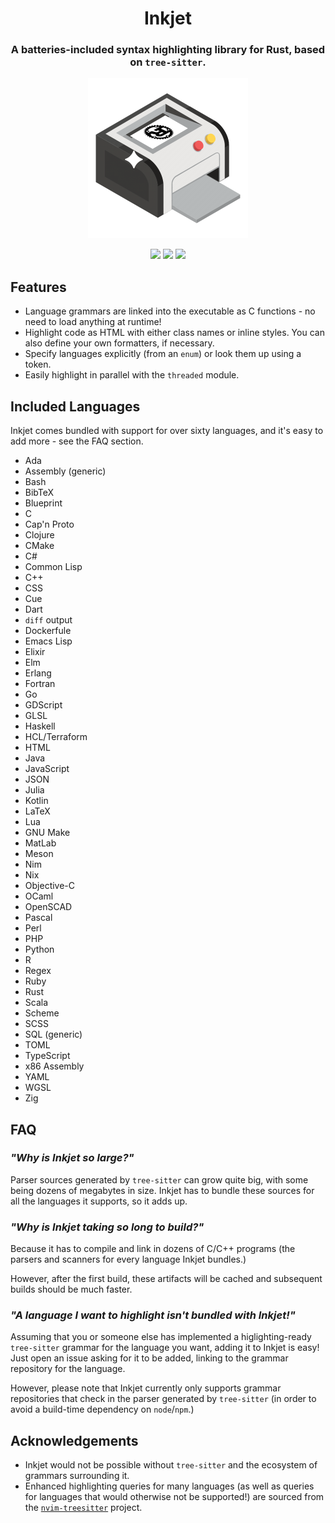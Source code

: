 <h1 align="center">Inkjet</h1>
<h3 align="center">A batteries-included syntax highlighting library for Rust, based on <code>tree-sitter</code>.</h3>
<p align="center">
<img src=".github/logo.png" width="256">
</p>

<p align="center">
<img src="https://img.shields.io/crates/v/inkjet">
<img src="https://img.shields.io/github/actions/workflow/status/SomewhereOutInSpace/inkjet/rust.yml">
<img src="https://img.shields.io/crates/l/inkjet">
</p>

## Features

- Language grammars are linked into the executable as C functions - no need to load anything at runtime!
- Highlight code as HTML with either class names or inline styles. You can also define your own formatters, if necessary.
- Specify languages explicitly (from an `enum`) or look them up using a token.
- Easily highlight in parallel with the `threaded` module.

## Included Languages

Inkjet comes bundled with support for over sixty languages, and it's easy to add more - see the FAQ section.

- Ada
- Assembly (generic)
- Bash
- BibTeX
- Blueprint
- C
- Cap'n Proto
- Clojure
- CMake
- C#
- Common Lisp
- C++
- CSS
- Cue
- Dart
- `diff` output
- Dockerfule
- Emacs Lisp
- Elixir
- Elm
- Erlang
- Fortran
- Go
- GDScript
- GLSL
- Haskell
- HCL/Terraform
- HTML
- Java
- JavaScript
- JSON
- Julia
- Kotlin
- LaTeX
- Lua
- GNU Make
- MatLab
- Meson
- Nim
- Nix
- Objective-C
- OCaml
- OpenSCAD
- Pascal
- Perl
- PHP
- Python
- R
- Regex
- Ruby
- Rust
- Scala
- Scheme
- SCSS
- SQL (generic)
- TOML
- TypeScript
- x86 Assembly
- YAML
- WGSL
- Zig

## FAQ

### *"Why is Inkjet so large?"*

Parser sources generated by `tree-sitter` can grow quite big, with some being dozens of megabytes in size. Inkjet has to bundle these sources for all the languages it supports, so it adds up.

### *"Why is Inkjet taking so long to build?"*

Because it has to compile and link in dozens of C/C++ programs (the parsers and scanners for every language Inkjet bundles.)

However, after the first build, these artifacts will be cached and subsequent builds should be much faster.

### *"A language I want to highlight isn't bundled with Inkjet!"*

Assuming that you or someone else has implemented a higlighting-ready `tree-sitter` grammar for the language you want, adding it to Inkjet is easy! Just open an issue asking for it to be added, linking to the grammar repository for the language.

However, please note that Inkjet currently only supports grammar repositories that check in the parser generated by `tree-sitter` (in order to avoid a build-time dependency on `node`/`npm`.)

## Acknowledgements
- Inkjet would not be possible without `tree-sitter` and the ecosystem of grammars surrounding it.
- Enhanced highlighting queries for many languages (as well as queries for languages that would otherwise not be supported!) are sourced from the [`nvim-treesitter`](https://github.com/nvim-treesitter/nvim-treesitter) project.